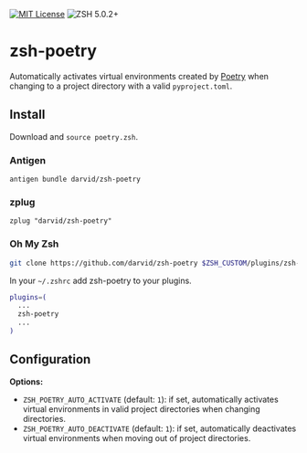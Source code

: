 [![MIT License](https://img.shields.io/badge/license-MIT-blue.svg)](./LICENSE)
![ZSH 5.0.2+](https://img.shields.io/badge/zsh-v5.0.2-orange.svg)

# zsh-poetry
Automatically activates virtual environments created by [Poetry] when
changing to a project directory with a valid ``pyproject.toml``.

[Poetry]: https://poetry.eustace.io/
[pyenv]: https://github.com/pyenv/pyenv


## Install
Download and `source poetry.zsh`.

### Antigen
`antigen bundle darvid/zsh-poetry`

### zplug
`zplug "darvid/zsh-poetry"`

### Oh My Zsh

```zsh
git clone https://github.com/darvid/zsh-poetry $ZSH_CUSTOM/plugins/zsh-poetry
```

In your `~/.zshrc` add zsh-poetry to your plugins.

```zsh
plugins=(
  ...
  zsh-poetry
  ...
)
```

## Configuration

**Options:**
* `ZSH_POETRY_AUTO_ACTIVATE` (default: `1`): if set, automatically
  activates virtual environments in valid project directories when
  changing directories.
* `ZSH_POETRY_AUTO_DEACTIVATE` (default: `1`): if set, automatically
  deactivates virtual environments when moving out of project directories.
